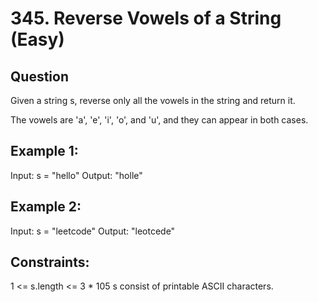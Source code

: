 # 345. Reverse Vowels of a String (Easy)

## Question

Given a string s, reverse only all the vowels in the string and return it.

The vowels are 'a', 'e', 'i', 'o', and 'u', and they can appear in both cases.

## Example 1:

Input: s = "hello"
Output: "holle"

## Example 2:

Input: s = "leetcode"
Output: "leotcede"
 
## Constraints:

1 <= s.length <= 3 * 105
s consist of printable ASCII characters.